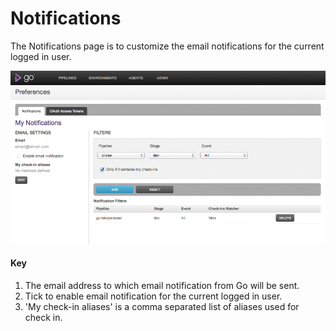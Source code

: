 # Notifications

The Notifications page is to customize the email notifications for the current logged in user.

![Notifications Page](../resources/images/cruise/my_cruise_page.png)

#### Key

1.  The email address to which email notification from Go will be sent.
2.  Tick to enable email notification for the current logged in user.
3.  'My check-in aliases' is a comma separated list of aliases used for check in.